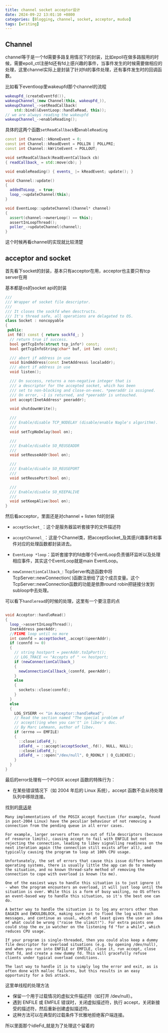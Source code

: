 ```yaml
---
title: channel socket acceptor设计
date: 2024-09-22 13:01:10 +0800
categories: [Blogging, channel, socket, acceptor, muduo]
tags: [writing]
---
```


## Channel

channel等于是一个fd需要多路复用情况下的封装，比如epoll在做多路服用的时候，需要epoll_ctl注册fd还有fd上感兴趣的事件，当事件发生的时候需要做相应的处理，这里channel实际上是封装了针对fd的事件处理，还有事件发生时的回调函数。

比如看下eventloop里wakeupfd那个channel的流程

```cpp
wakeupFd_(createEventfd()),
wakeupChannel_(new Channel(this, wakeupFd_)),
wakeupChannel_->setReadCallback(
    std::bind(&EventLoop::handleRead, this));
// we are always reading the wakeupfd
wakeupChannel_->enableReading();
```

具体的这两个函数`setReadCallback`和`enableReading`

```cpp
const int Channel::kNoneEvent = 0;
const int Channel::kReadEvent = POLLIN | POLLPRI;
const int Channel::kWriteEvent = POLLOUT;

void setReadCallback(ReadEventCallback cb)
{ readCallback_ = std::move(cb); }

void enableReading() { events_ |= kReadEvent; update(); }

void Channel::update()
{
  addedToLoop_ = true;
  loop_->updateChannel(this);
}

void EventLoop::updateChannel(Channel* channel)
{
  assert(channel->ownerLoop() == this);
  assertInLoopThread();
  poller_->updateChannel(channel);
}
```

这个时候再看channel的实现就比较清楚

## acceptor and socket

首先看下socket的封装，基本只有acceptor在用，acceptor也主要只有tcp server在用

基本都是os的socket api的封装

```cpp
///
/// Wrapper of socket file descriptor.
///
/// It closes the sockfd when desctructs.
/// It's thread safe, all operations are delagated to OS.
class Socket : noncopyable
{
 public:
 int fd() const { return sockfd_; }
  // return true if success.
  bool getTcpInfo(struct tcp_info*) const;
  bool getTcpInfoString(char* buf, int len) const;

  /// abort if address in use
  void bindAddress(const InetAddress& localaddr);
  /// abort if address in use
  void listen();

  /// On success, returns a non-negative integer that is
  /// a descriptor for the accepted socket, which has been
  /// set to non-blocking and close-on-exec. *peeraddr is assigned.
  /// On error, -1 is returned, and *peeraddr is untouched.
  int accept(InetAddress* peeraddr);

  void shutdownWrite();

  ///
  /// Enable/disable TCP_NODELAY (disable/enable Nagle's algorithm).
  ///
  void setTcpNoDelay(bool on);

  ///
  /// Enable/disable SO_REUSEADDR
  ///
  void setReuseAddr(bool on);

  ///
  /// Enable/disable SO_REUSEPORT
  ///
  void setReusePort(bool on);

  ///
  /// Enable/disable SO_KEEPALIVE
  ///
  void setKeepAlive(bool on);
}
```

然后看acceptor，里面还是对channel + listen fd的封装

+ `acceptSocket_`：这个是服务器监听套接字的文件描述符

+ `acceptChannel_`：这是个Channel类，把acceptSocket_及其感兴趣事件和事件对应的处理函数都封装进去。

+ `EventLoop *loop`：监听套接字的fd由哪个EventLoop负责循环监听以及处理相应事件，其实这个EventLoop就是main EventLoop。

+ `newConnectionCallback_`: TcpServer构造函数中将TcpServer::newConnection( )函数注册给了这个成员变量。这个TcpServer::newConnection函数的功能是依靠round robin把链接分发到subloop中去处理。

可以看下`handleread`的时候的处理，这里有一个要注意的点

```cpp

void Acceptor::handleRead()
{
  loop_->assertInLoopThread();
  InetAddress peerAddr;
  //FIXME loop until no more
  int connfd = acceptSocket_.accept(&peerAddr);
  if (connfd >= 0)
  {
    // string hostport = peerAddr.toIpPort();
    // LOG_TRACE << "Accepts of " << hostport;
    if (newConnectionCallback_)
    {
      newConnectionCallback_(connfd, peerAddr);
    }
    else
    {
      sockets::close(connfd);
    }
  }
  else
  {
    LOG_SYSERR << "in Acceptor::handleRead";
    // Read the section named "The special problem of
    // accept()ing when you can't" in libev's doc.
    // By Marc Lehmann, author of libev.
    if (errno == EMFILE)
    {
      ::close(idleFd_);
      idleFd_ = ::accept(acceptSocket_.fd(), NULL, NULL);
      ::close(idleFd_);
      idleFd_ = ::open("/dev/null", O_RDONLY | O_CLOEXEC);
    }
  }
}
```

最后的error处理有一个POSIX accept 函数的特殊行为：

+ 在某些错误情况下（如 2004 年后的 Linux 系统），accept 函数不会从待处理队列中移除连接。

找到的[原话](http://pod.tst.eu/http://cvs.schmorp.de/libev/ev.pod#The_special_problem_of_accept_ing_wh)是

```ascii
Many implementations of the POSIX accept function (for example, found in post-2004 Linux) have the peculiar behaviour of not removing a connection from the pending queue in all error cases.

For example, larger servers often run out of file descriptors (because of resource limits), causing accept to fail with ENFILE but not rejecting the connection, leading to libev signalling readiness on the next iteration again (the connection still exists after all), and typically causing the program to loop at 100% CPU usage.

Unfortunately, the set of errors that cause this issue differs between operating systems, there is usually little the app can do to remedy the situation, and no known thread-safe method of removing the connection to cope with overload is known (to me).

One of the easiest ways to handle this situation is to just ignore it - when the program encounters an overload, it will just loop until the situation is over. While this is a form of busy waiting, no OS offers an event-based way to handle this situation, so it's the best one can do.

A better way to handle the situation is to log any errors other than EAGAIN and EWOULDBLOCK, making sure not to flood the log with such messages, and continue as usual, which at least gives the user an idea of what could be wrong ("raise the ulimit!"). For extra points one could stop the ev_io watcher on the listening fd "for a while", which reduces CPU usage.

If your program is single-threaded, then you could also keep a dummy file descriptor for overload situations (e.g. by opening /dev/null), and when you run into ENFILE or EMFILE, close it, run accept, close that fd, and create a new dummy fd. This will gracefully refuse clients under typical overload conditions.

The last way to handle it is to simply log the error and exit, as is often done with malloc failures, but this results in an easy opportunity for a DoS attack.
```

这里单线程的处理方法

+ 保留一个用于过载情况的虚拟文件描述符（如打开 /dev/null）。
+ 遇到 ENFILE 或 EMFILE 错误时，关闭虚拟描述符，执行 accept，关闭新接受的描述符，然后重新创建虚拟描述符。
+ 这种方法可以在典型的过载条件下优雅地拒绝客户端连接。

所以里面那个idleFd_就是为了处理这个留着的
